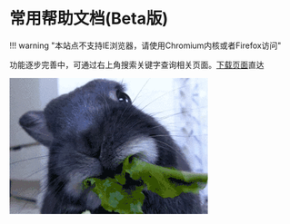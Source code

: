 # 常用帮助文档(Beta版)

!!! warning "本站点不支持IE浏览器，请使用Chromium内核或者Firefox访问"

功能逐步完善中，可通过右上角搜索关键字查询相关页面。[下载页面]直达

 [下载页面]: /download/

<img src="images/temp.gif" alt="temp.gif" />
